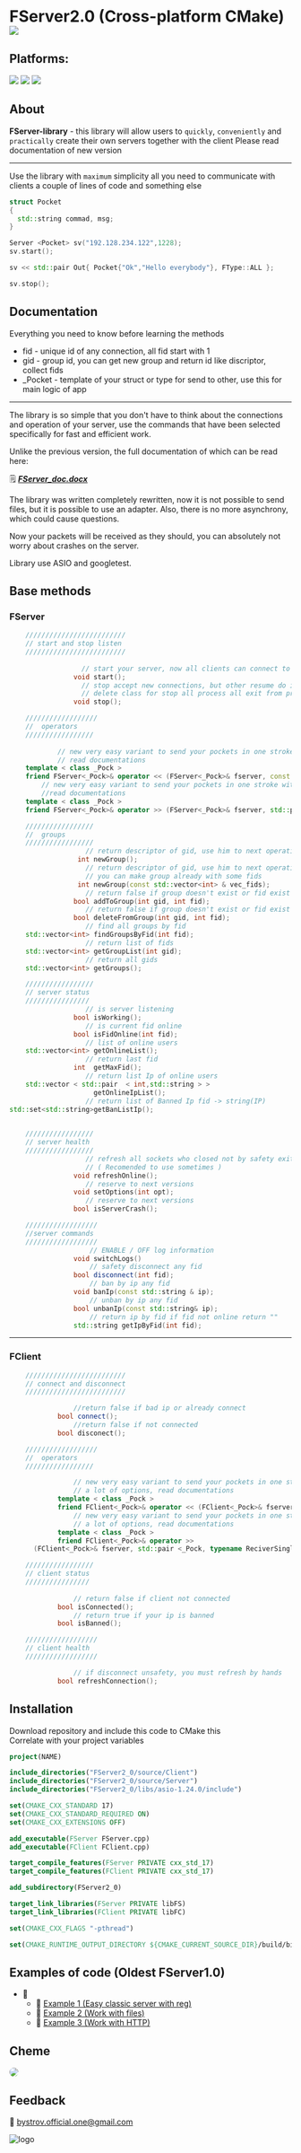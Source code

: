 # FServer2.0 (Cross-platform CMake) <img src ="https://img.shields.io/badge/C%2B%2B-00599C?style=for-the-badge&logo=c%2B%2B&logoColor=white"/>

## Platforms:

<span>
<img src ="https://img.shields.io/badge/Linux-FCC624?style=for-the-badge&logo=linux&logoColor=black"/>
<img src ="https://img.shields.io/badge/mac%20os-000000?style=for-the-badge&logo=apple&logoColor=white"/>
<img src ="https://img.shields.io/badge/Windows-0078D6?style=for-the-badge&logo=windows&logoColor=white"/>
</span>

## About
**FServer-library** - this library will allow users to `quickly`, `conveniently` and `practically` create their own servers together with the client
Please read documentation of new version
___
Use the library with `maximum` simplicity all you need to communicate with clients a couple of lines of code and something else
```C++
struct Pocket
{
  std::string commad, msg;
}

Server <Pocket> sv("192.128.234.122",1228);
sv.start();

sv << std::pair Out{ Pocket{"Ok","Hello everybody"}, FType::ALL };

sv.stop();
```
## Documentation
Everything you need to know before learning the methods <br/>

- fid - unique id of any connection, all fid start with 1
- gid - group id, you can get new group and return id like discriptor, collect fids
- _Pocket - template of your struct or type for send to other, use this for main logic of app
___

The library is so simple that you don't have to think about the connections and operation of your server, use the commands that have been selected specifically for fast and efficient work. <br/>

Unlike the previous version, the full documentation of which can be read here: <br/>

:spiral_notepad:
[***FServer_doc.docx***](https://docs.google.com/document/d/1XeIXLJ9op7A7yuGaVC4ZtFfJ6ryyomB7/edit?usp=sharing&ouid=114316868734239124935&rtpof=true&sd=true)

The library was written completely rewritten, now it is not possible to send files, but it is possible to use an adapter. Also, there is no more asynchrony, which could cause questions. <br/>

Now your packets will be received as they should, you can absolutely not worry about crashes on the server. <br/>

Library use ASIO and googletest.


## Base methods
### FServer
```C++
	/////////////////////////
	// start and stop listen
	/////////////////////////
				
				  // start your server, now all clients can connect to you
				void start();
				  // stop accept new connections, but other resume do it
				  // delete class for stop all process all exit from programm
				void stop();

	//////////////////
	//	operators
	/////////////////
	
	        // new very easy variant to send your pockets in one stroke with a lot of options,
	        // read documentations
	template < class _Pock >
	friend FServer<_Pock>& operator << (FServer<_Pock>& fserver, const _Out<_Pock>& out);
		// new very easy variant to send your pockets in one stroke with a lot of options,
		//read documentations
	template < class _Pock >
	friend FServer<_Pock>& operator >> (FServer<_Pock>& fserver, std::pair<_Pock,int> & in);

	/////////////////
	//	groups	
	/////////////////
				   // return descriptor of gid, use him to next operations 
				 int newGroup(); 
				   // return descriptor of gid, use him to next operations 
				   // you can make group already with some fids
				 int newGroup(const std::vector<int> & vec_fids);
				   // return false if group doesn't exist or fid exist in group
				bool addToGroup(int gid, int fid);
				   // return false if group doesn't exist or fid exist in group
				bool deleteFromGroup(int gid, int fid);
				   // find all groups by fid
	std::vector<int> findGroupsByFid(int fid);
				   // return list of fids
	std::vector<int> getGroupList(int gid);
				   // return all gids
	std::vector<int> getGroups();

	/////////////////
	// server status
	////////////////
				   // is server listening
				bool isWorking();
				   // is current fid online
				bool isFidOnline(int fid);
				   // list of online users
	std::vector<int> getOnlineList();
				   // return last fid
				int  getMaxFid();
				   // return list Ip of online users
	std::vector < std::pair  < int,std::string > >	
				     getOnlineIpList();
				   // return list of Banned Ip fid -> string(IP)
std::set<std::string>getBanListIp();
				   

	/////////////////			
	// server health
	/////////////////
				   // refresh all sockets who closed not by safety exit
				   // ( Recomended to use sometimes )
				void refreshOnline();
				   // reserve to next versions
				void setOptions(int opt);
				   // reserve to next versions
				bool isServerCrash();

	//////////////////
	//server commands
	//////////////////
					// ENABLE / OFF log information
				void switchLogs()
					// safety disconnect any fid
				bool disconnect(int fid);
					// ban by ip any fid
				void banIp(const std::string & ip);
					// unban by ip any fid
				bool unbanIp(const std::string& ip);
					// return ip by fid if fid not online return ""
				std::string getIpByFid(int fid);

```
_____
### FClient
```C++
	/////////////////////////
	// connect and disconnect
	/////////////////////////

				//return false if bad ip or already connect
			bool connect();
				//return false if not connected
			bool disconect();

	//////////////////
	//	operators
	/////////////////

				// new very easy variant to send your pockets in one stroke with
				// a lot of options, read documentations
			template < class _Pock >
			friend FClient<_Pock>& operator << (FClient<_Pock>& fserver, const _Pock &);
				// new very easy variant to send your pockets in one stroke with
				// a lot of options, read documentations
			template < class _Pock >
			friend FClient<_Pock>& operator >> 
      (FClient<_Pock>& fserver, std::pair <_Pock, typename ReciverSingle<_Pock>::f_error> &);

	/////////////////
	// client status
	////////////////
	
				// return false if client not connected
			bool isConnected();
				// return true if your ip is banned
			bool isBanned();

	//////////////////
	// client health
	//////////////////		

				// if disconnect unsafety, you must refresh by hands
			bool refreshConnection();
```
## Installation
Download repository and include this code to CMake this <br/>
Correlate with your project variables <br/>
```CMake
project(NAME)

include_directories("FServer2_0/source/Client")
include_directories("FServer2_0/source/Server")
include_directories("FServer2_0/libs/asio-1.24.0/include")

set(CMAKE_CXX_STANDARD 17)
set(CMAKE_CXX_STANDARD_REQUIRED ON)
set(CMAKE_CXX_EXTENSIONS OFF)

add_executable(FServer FServer.cpp)
add_executable(FClient FClient.cpp)

target_compile_features(FServer PRIVATE cxx_std_17)
target_compile_features(FClient PRIVATE cxx_std_17)

add_subdirectory(FServer2_0)

target_link_libraries(FServer PRIVATE libFS)
target_link_libraries(FClient PRIVATE libFC)

set(CMAKE_CXX_FLAGS "-pthread")

set(CMAKE_RUNTIME_OUTPUT_DIRECTORY ${CMAKE_CURRENT_SOURCE_DIR}/build/bin)
```
## Examples of code (Oldest FServer1.0)
- :open_file_folder:
  - :file_folder: [Example 1 (Easy classic server with reg)](https://drive.google.com/drive/folders/1oQyTh73ImCRDRsXq-KhkqRJYRacEwZ3Y?usp=sharing)
  - :file_folder: [Example 2 (Work with files)](https://drive.google.com/drive/folders/1j_NFBW2qQFidXhFTgdaZ7HtJpGm6oNiK?usp=sharing)
  - :file_folder: [Example 3 (Work with HTTP)](https://drive.google.com/drive/folders/1cRHKnJTdg3zkKcDWph3qbWwQp9RB-_c4?usp=sharing)
## Cheme

<img src="https://user-images.githubusercontent.com/92841151/193421180-cd62006d-728a-485f-b5d0-bd137113d293.png" style="border-radius:15px"/>

## Feedback
:email: bystrov.official.one@gmail.com

![logo](https://user-images.githubusercontent.com/92841151/163685103-54875fdc-2b7d-4e54-b73e-6564479622c6.png)
